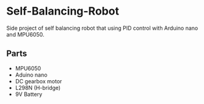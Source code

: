 # Self-Balancing-Robot
Side project of self balancing robot that using PID control with Arduino nano and MPU6050.

## Parts
* MPU6050
* Aduino nano
* DC gearbox motor
* L298N (H-bridge)
* 9V Battery
